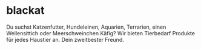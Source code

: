 # blackat
Du suchst Katzenfutter, Hundeleinen, Aquarien, Terrarien, einen Wellensittich oder Meerschweinchen Käfig? Wir bieten Tierbedarf Produkte für jedes Haustier an. Dein zweitbester Freund.
